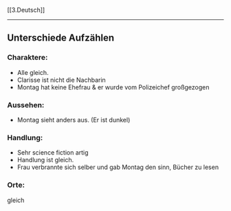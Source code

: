 [[3.Deutsch]]
___
## Unterschiede Aufzählen
### Charaktere:
- Alle gleich.
- Clarisse ist nicht die Nachbarin
- Montag hat keine Ehefrau & er wurde vom Polizeichef großgezogen 

### Aussehen:
- Montag sieht anders aus. (Er ist dunkel)

### Handlung:
- Sehr science fiction artig
- Handlung ist gleich.
- Frau verbrannte sich selber und gab Montag den sinn, Bücher zu lesen


### Orte:
gleich

